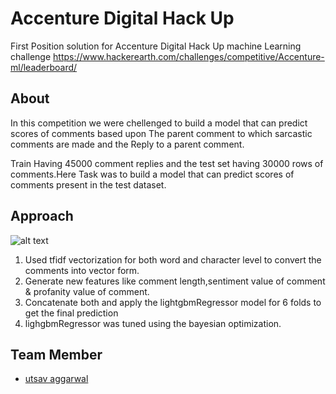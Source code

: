 # Accenture Digital Hack Up
First Position solution for Accenture Digital Hack Up machine Learning challenge
https://www.hackerearth.com/challenges/competitive/Accenture-ml/leaderboard/

## About 
In this competition we were chellenged to build a model that can predict scores of comments based upon The parent comment to which sarcastic comments are made and the Reply to a parent comment.

Train Having 45000 comment replies and the test set having 30000 rows of comments.Here Task was to build a model that can predict scores of comments present in the test dataset.

## Approach

![alt text](https://github.com/lucky630/ML-Challenges/blob/master/Accenture%20Digital%20Hack%20Up/data/CommentScorerDiagram.png)

1. Used tfidf vectorization for both word and character level to convert the comments into vector form.
2. Generate new features like comment length,sentiment value of comment & profanity value of comment.
3. Concatenate both and apply the lightgbmRegressor model for 6 folds to get the final prediction
4. lighgbmRegressor was tuned using the bayesian optimization.

## Team Member
- [utsav aggarwal](https://github.com/utsav1)
